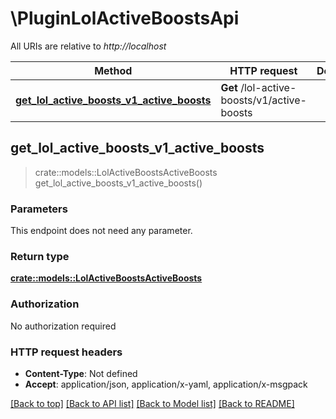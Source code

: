 # \PluginLolActiveBoostsApi

All URIs are relative to *http://localhost*

Method | HTTP request | Description
------------- | ------------- | -------------
[**get_lol_active_boosts_v1_active_boosts**](PluginLolActiveBoostsApi.md#get_lol_active_boosts_v1_active_boosts) | **Get** /lol-active-boosts/v1/active-boosts | 



## get_lol_active_boosts_v1_active_boosts

> crate::models::LolActiveBoostsActiveBoosts get_lol_active_boosts_v1_active_boosts()


### Parameters

This endpoint does not need any parameter.

### Return type

[**crate::models::LolActiveBoostsActiveBoosts**](LolActiveBoostsActiveBoosts.md)

### Authorization

No authorization required

### HTTP request headers

- **Content-Type**: Not defined
- **Accept**: application/json, application/x-yaml, application/x-msgpack

[[Back to top]](#) [[Back to API list]](../README.md#documentation-for-api-endpoints) [[Back to Model list]](../README.md#documentation-for-models) [[Back to README]](../README.md)

